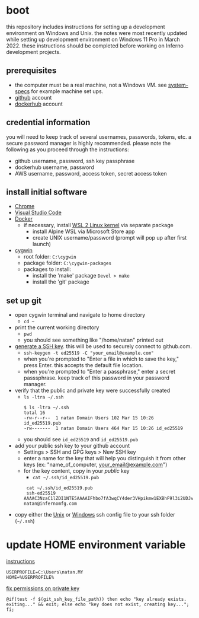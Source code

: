 # boot

this repository includes instructions for setting up a development environment on Windows and Unix.  the notes were most recently updated while setting up development environment on Windows 11 Pro in March 2022.  these instructions should be completed before working on Inferno development projects.

## prerequisites 
- the computer must be a real machine, not a Windows VM.  see [system-specs](./system-specs.md) for example machine set ups.  
- [github](https://github.com/) account
- [dockerhub](https://hub.docker.com/) account


## credential information
you will need to keep track of several usernames, passwords, tokens, etc.  a secure password manager is highly recommended.  please note the following as you proceed through the instructions:  

- github username, password, ssh key passphrase 
- dockerhub username, password
- AWS username, password, access token, secret access token  


## install initial software

- [Chrome](https://www.google.com/chrome)
- [Visual Studio Code](https://code.visualstudio.com/)  
- [Docker](https://docs.docker.com/get-docker/)  
  + if necessary, install [WSL 2 Linux kernel](https://docs.microsoft.com/en-us/windows/wsl/install-manua) via separate package
    + install Alpine WSL via Microsoft Store app
    + create UNIX username/password (prompt will pop up after first launch)
- [cygwin](https://cygwin.com/cygwin-ug-net/setup-net.html#internet-setup)
  + root folder: `C:\cygwin`
  + package folder: `C:\cygwin-packages`
  + packages to install: 
    - install the 'make' package `Devel > make`
    - install the 'git' package
 
## set up git
- open cygwin terminal and navigate to home directory 
  - `cd ~`
- print the current working directory
  - `pwd`
  - you should see something like "/home/natan" printed out
- [generate a SSH key](https://docs.github.com/en/authentication/connecting-to-github-with-ssh).  this will be used to securely connect to github.com. 
  - `ssh-keygen -t ed25519 -C "your_email@example.com"`
  - when you're prompted to "Enter a file in which to save the key," press Enter. this accepts the default file location.
  - when you're prompted to "Enter a passphrase," enter a secret passsphrase.  keep track of this password in your password manager.
- verify that the public and private key were successfully created      
  - `ls -ltra ~/.ssh`   
    ```
    $ ls -ltra ~/.ssh
    total 16
    -rw-r--r--  1 natan Domain Users 102 Mar 15 10:26 id_ed25519.pub
    -rw-------  1 natan Domain Users 464 Mar 15 10:26 id_ed25519
    ```
  - you should see `id_ed25519` and `id_ed25519.pub`
- add your public ssh key to your github account
  - Settings > SSH and GPG keys > New SSH key
  - enter a name for the key that will help you distinguish it from other keys (ex: "name_of_computer, your_email@example.com") 
  - for the key content, copy in your *public* key
    - `cat ~/.ssh/id_ed25519.pub`
    ```
     cat ~/.ssh/id_ed25519.pub
     ssh-ed25519 AAAAC3NzaC1lZDI1NTE5AAAAIFhbo7fA3wqCY4der3VHpikmw1EXBhF9l3i2UDJvh+6W natan@infernomfg.com
    ```
- copy either the [Unix](./unix/config) or [Windows](./windows/config) ssh config file to your ssh folder (`~/.ssh`)

# update HOME environment variable

[instructions](https://thecategorizer.com/windows/how-to-add-path-and-environment-variables-in-windows/)  

```
USERPROFILE=C:\Users\natan.MY
HOME=%USERPROFILE%
```

[fix permissions on private key](https://itectec.com/superuser/windows-ssh-permissions-for-private-key-are-too-open/)

	@if(test -f $(git_ssh_key_file_path)) then echo "key already exists. exiting..." && exit; else echo "key does not exist, creating key..."; fi;
